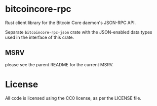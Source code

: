 bitcoincore-rpc
===============

Rust client library for the Bitcoin Core daemon's JSON-RPC API.

Separate `bitcoincore-rpc-json` crate with the JSON-enabled data types used 
in the interface of this crate.


## MSRV

please see the parent README for the current MSRV.

# License

All code is licensed using the CC0 license, as per the LICENSE file.